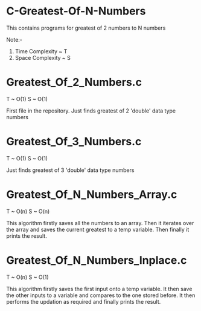 # C-Greatest-Of-N-Numbers

This contains programs for greatest of 2 numbers to N numbers 

Note:- 
1) Time Complexity ~ T 
2) Space Complexity ~ S 

# Greatest_Of_2_Numbers.c
T ~ O(1) 
S ~ O(1) 

First file in the repository. Just finds greatest of 2 'double' data type numbers 

# Greatest_Of_3_Numbers.c
T ~ O(1) 
S ~ O(1) 

Just finds greatest of 3 'double' data type numbers 

# Greatest_Of_N_Numbers_Array.c
T ~ O(n) 
S ~ O(n) 

This algorithm firstly saves all the numbers to an array. 
Then it iterates over the array and saves the current greatest to a temp variable. 
Then finally it prints the result.  

# Greatest_Of_N_Numbers_Inplace.c
T ~ O(n)
S ~ O(1)

This algorithm firstly saves the first input onto a temp variable. 
It then save the other inputs to a variable and compares to the one stored before. 
It then performs the updation as required and finally prints the result. 
